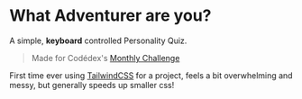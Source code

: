 # What Adventurer are you?
A simple, **keyboard** controlled Personality Quiz.
> Made for Codédex's [Monthly Challenge](https://www.codedex.io/community/monthly-challenge/april-2024)

First time ever using [TailwindCSS](https://tailwindcss.com/) for a project, feels a bit overwhelming and messy, but generally speeds up smaller css!
